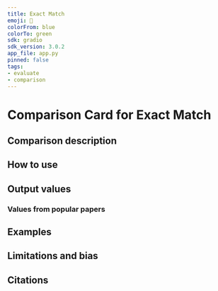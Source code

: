 ```yaml
---
title: Exact Match 
emoji: 🤗 
colorFrom: blue
colorTo: green
sdk: gradio
sdk_version: 3.0.2
app_file: app.py
pinned: false
tags:
- evaluate
- comparison
---
```



# Comparison Card for Exact Match

## Comparison description

## How to use 

## Output values

### Values from popular papers

## Examples 

## Limitations and bias

## Citations
